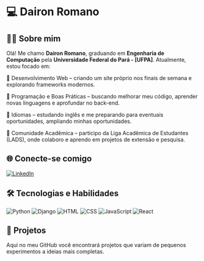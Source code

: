 # 💻 Dairon Romano #

## 👨‍🎓 Sobre mim  ##
Olá! Me chamo **Dairon Romano**, graduando em **Engenharia de Computação** pela **Universidade Federal do Pará - [UFPA]**.
Atualmente, estou focado em:

🔹 Desenvolvimento Web – criando um site próprio nos finais de semana e explorando frameworks modernos.

🔹 Programação e Boas Práticas – buscando melhorar meu código, aprender novas linguagens e aprofundar no back-end.

🔹 Idiomas  – estudando inglês e me preparando para eventuais oportunidades, ampliando minhas oportunidades.

🔹 Comunidade Acadêmica – participo da Liga Acadêmica de Estudantes (LADS), onde colaboro e aprendo em projetos de extensão e pesquisa.

## 🌐 Conecte-se comigo  ##
[![LinkedIn](https://img.shields.io/badge/-LinkedIn-0A66C2?style=for-the-badge&logo=linkedin&logoColor=white)](https://www.linkedin.com/in/daironromano)  

## 🛠️ Tecnologias e Habilidades  

<p align="left">
  <img src="https://img.shields.io/badge/Python-3776AB?style=for-the-badge&logo=python&logoColor=white" alt="Python"/>
  <img src="https://img.shields.io/badge/Django-092E20?style=for-the-badge&logo=django&logoColor=white" alt="Django"/>
  <img src="https://img.shields.io/badge/HTML5-E34F26?style=for-the-badge&logo=html5&logoColor=white" alt="HTML"/>
  <img src="https://img.shields.io/badge/CSS3-1572B6?style=for-the-badge&logo=css3&logoColor=white" alt="CSS"/>
  <img src="https://img.shields.io/badge/JavaScript-F7DF1E?style=for-the-badge&logo=javascript&logoColor=000" alt="JavaScript"/>
  <img src="https://img.shields.io/badge/React-20232a?style=for-the-badge&logo=react&logoColor=61DAFB" alt="React"/>
</p>


## 🚀 Projetos  ##
Aqui no meu GitHub você encontrará projetos que variam de pequenos experimentos a ideias mais completas.
